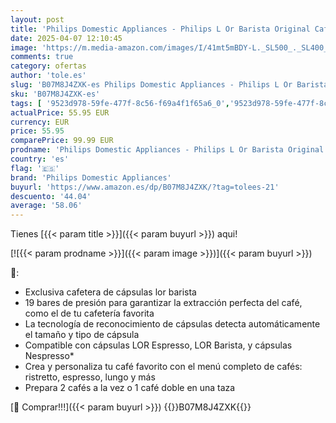 ```yaml
---
layout: post
title: 'Philips Domestic Appliances - Philips L Or Barista Original Cafetera de Cápsulas  Negro Piano  Reconocimiento de Cápsula Doble  1 o 2 Tazas  Bandeja de Goteo Ajustable   LM8012/60 '
date: 2025-04-07 12:10:45
image: 'https://m.media-amazon.com/images/I/41mt5mBDY-L._SL500_._SL400_.jpg'
comments: true
category: ofertas
author: 'tole.es'
slug: 'B07M8J4ZXK-es Philips Domestic Appliances - Philips L Or Barista...'
sku: 'B07M8J4ZXK-es'
tags: [ '9523d978-59fe-477f-8c56-f69a4f1f65a6_0','9523d978-59fe-477f-8c56-f69a4f1f65a6_1201','9523d978-59fe-477f-8c56-f69a4f1f65a6_2301','9523d978-59fe-477f-8c56-f69a4f1f65a6_3301','9523d978-59fe-477f-8c56-f69a4f1f65a6_4901','9523d978-59fe-477f-8c56-f69a4f1f65a6_501','9523d978-59fe-477f-8c56-f69a4f1f65a6_5601','9523d978-59fe-477f-8c56-f69a4f1f65a6_5701','9523d978-59fe-477f-8c56-f69a4f1f65a6_6001','9523d978-59fe-477f-8c56-f69a4f1f65a6_6201','Arborist Merchandising Root','Cafeteras para espresso','Descubre las ofertas de Navidad de Philips en pequeño electrodoméstico','Descubre las rebajas en cafeteras LOr Barista','Electrodomésticos para la cocina en oferta','GLLevelVersuni','Hasta 30% de descuento en LOr Barista','Hasta 31% de descuento en cafeteras LOr Barista','Hasta 38% de descuento en L Or Barista de Philips','Hogar y cocina','Los favoritos de nuestros clientes Social: Hogar y cocina','Los favoritos de nuestros clientes: Hogar y cocina','Máquinas cafeteras','Self Service','Special Features Stores','Utensilios para café y té','cafetera','philips domestic appliances','🇪🇸', ]
actualPrice: 55.95 EUR
currency: EUR
price: 55.95
comparePrice: 99.99 EUR
prodname: 'Philips Domestic Appliances - Philips L Or Barista Original Cafetera de Cápsulas  Negro Piano  Reconocimiento de Cápsula Doble  1 o 2 Tazas  Bandeja de Goteo Ajustable   LM8012/60 '
country: 'es'
flag: '🇪🇸'
brand: 'Philips Domestic Appliances'
buyurl: 'https://www.amazon.es/dp/B07M8J4ZXK/?tag=tolees-21'
descuento: '44.04'
average: '58.06'
---
```


Tienes [{{< param title >}}]({{< param buyurl >}}) aqui!

[![{{< param prodname >}}]({{< param image >}})]({{< param buyurl >}})

🔎:

- Exclusiva cafetera de cápsulas lor barista
- 19 bares de presión para garantizar la extracción perfecta del café, como el de tu cafetería favorita
- La tecnología de reconocimiento de cápsulas detecta automáticamente el tamaño y tipo de cápsula
- Compatible con cápsulas LOR Espresso, LOR Barista, y cápsulas Nespresso*
- Crea y personaliza tu café favorito con el menú completo de cafés: ristretto, espresso, lungo y más
- Prepara 2 cafés a la vez o 1 café doble en una taza

[🛒 Comprar!!!]({{< param buyurl >}})
{{<world>}}B07M8J4ZXK{{</world>}}
